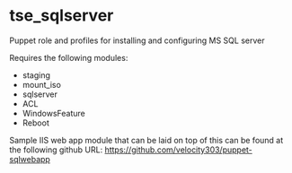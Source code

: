 # tse_sqlserver
Puppet role and profiles for installing and configuring MS SQL server

Requires the following modules:

* staging
* mount_iso
* sqlserver
* ACL
* WindowsFeature
* Reboot

Sample IIS web app module that can be laid on top of this can be found at the following github URL:
https://github.com/velocity303/puppet-sqlwebapp
